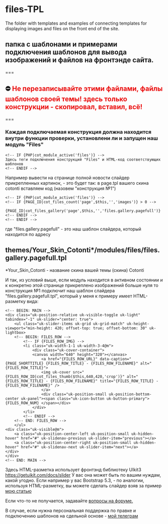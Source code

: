 # files-TPL
The folder with templates and examples of connecting templates for displaying images and files on the front end of the site.
## папка с шаблонами и примерами подключения шаблонов для вывода изображений и файлов на фронтэнде сайта.
===
## :no_entry: <span style="color: #ea0b0b;">Не перезаписывайте этими файлами, файлы шаблонов своей темы! здесь только конструкции - скопировал, вставил, всё!</span>
===
### Каждая подключаемая конструкция должна находится внутри функции проверки, установлени ли и запущен наш модуль "Files" 

```
<!-- IF {PHP|cot_module_active('files')} -->
Здесь теги подключения конструкций "Files" и HTML-код соответствующих шаблонов 
<!-- ENDIF -->
```

Например вывести на странице полной новости слайдер прикрепленных картинок, - это будет так:
в page.tpl вашего скина cotonti вставляем код (назовем "конструкция №1")

```
<!-- IF {PHP|cot_module_active('files')} -->
<!-- IF {PAGE_ID|cot_files_count('page',$this,'','images')} > 0 -->
	{PAGE_ID|cot_files_gallery('page',$this,'','files.gallery.pagefull')}
<!-- ENDIF -->
<!-- ENDIF -->
```

где "files.gallery.pagefull" - это наш шаблон слайдера, который находится по адресу
## themes/Your_Skin_Cotonti*/modules/files/files.gallery.pagefull.tpl ##
*Your_Skin_Cotonti - название скина вашей темы (скина) Cotonti

И так, из условий выше, если модуль находится в активном состоянии и к конкретно этой странице прикреплено изображений больше нуля то конструкция №1 подключит наш шаблон слайдера "files.gallery.pagefull.tpl", который у меня к примеру имеет HTML-разметку вида:
```
<!-- BEGIN: MAIN -->
<div class="uk-position-relative uk-visible-toggle uk-light" tabindex="-1" uk-slider="center: true">
    <ul class="uk-slider-items uk-grid uk-grid-match" uk-height-viewport="min-height: 420; offset-top: true; offset-bottom: 30" uk-lightbox>
	<!-- BEGIN: FILES_ROW -->
		<!-- IF {FILES_ROW_IMG} -->
		<li class="uk-width-1-1 uk-width-3-4@m">
			<div class="uk-cover-container">
			<canvas width="640" height="320"></canvas>
				<a href="{FILES_ROW_URL}" data-caption="{PAGE_SHORTTITLE} {FILES_ROW_TITLE} - {FILES_ROW_FILENAME}" alt="{FILES_ROW_TITLE}">
				<img uk-cover src="{FILES_ROW_ID|cot_files_thumb($this,640,420,'crop')}" alt="{FILES_ROW_TITLE} - {FILES_ROW_FILENAME}" title="{FILES_ROW_TITLE} - {FILES_ROW_FILENAME}" />  
				</a>
				<div class="uk-position-small uk-position-bottom-center uk-panel"><span class="uk-icon-button uk-button-primary">{FILES_ROW_NUM} </span></div>
			</div>
		</li>
		<!-- ENDIF -->
	<!-- END: FILES_ROW -->
    </ul>
<div class="uk-visible@m">
    <a class="uk-position-center-left uk-position-small uk-hidden-hover" href="#" uk-slidenav-previous uk-slider-item="previous"></a>
    <a class="uk-position-center-right uk-position-small uk-hidden-hover" href="#" uk-slidenav-next uk-slider-item="next"></a>
</div>
</div>
<!-- END: MAIN -->
```
Здесь HTML-разметка использует фронтэнд библиотеку UIkit3 https://getuikit.com/docs/slider
У вас она может быть по вашим нуждам, какой угодно. 
Если например у вас Bootstrap 5.3, - по аналогии, используя HTML-разметку,  вы можете сделать слайдер взяв за пример <a href="https://www.cotonti.com/ru/docs/help/slider-for-cotonti">мою статью </a> 

Если что-то не получается, задавайте [вопросы на форуме.](https://www.cotonti.com/ru/forums?m=posts&q=7715&n=last#bottom)

В случае, если нужна персональная поддержка по правке и подключению шаблонов на сдельной основе - [мой телеграм](https://t.me/webitproff)





